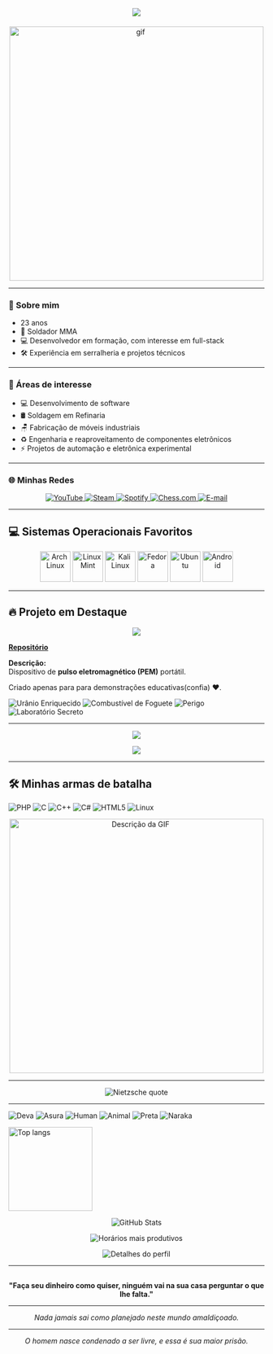 <p align="center" style="display:flex; flex-direction:column; align-items:center;">
  <img src="https://readme-typing-svg.herokuapp.com?font=Fira+Code&size=36&pause=100&color=6B4BFF&width=600&lines=Oi+eu+sou+o+Rico&repeat=true" style="margin-bottom:6px;" />



<p align="center">
  <img src="https://i.imgur.com/vIo67Zf.gif" alt="gif" width="500"/>
</p>


---

### 👤 Sobre mim
- 23 anos  
- 🔧 Soldador MMA  
- 💻 Desenvolvedor em formação, com interesse em full-stack  
- 🛠️ Experiência em serralheria e projetos técnicos
---

### 🎯 Áreas de interesse
- 💻 Desenvolvimento de software  
- 🛢 Soldagem em Refinaria
- 🪑 Fabricação de móveis industriais  
- ♻️ Engenharia e reaproveitamento de componentes eletrônicos  
- ⚡ Projetos de automação e eletrônica experimental  
---

### 🌐 Minhas Redes

<p align="center">
  <a href="https://youtube.com/@henrico_rico?si=8tHFBzwODVXRs30g">
    <img src="https://img.shields.io/badge/YouTube-FF0000?style=for-the-badge&logo=youtube&logoColor=fff" alt="YouTube"/>
  </a>
  <a href="https://steamcommunity.com/profiles/76561199324451781">
    <img src="https://img.shields.io/badge/Steam-000000?style=for-the-badge&logo=steam&logoColor=white" alt="Steam"/>
  </a>
  <a href="https://open.spotify.com/user/31nx73zlehyumbkqvnptt27xhdvi">
    <img src="https://img.shields.io/badge/Spotify-1DB954?style=for-the-badge&logo=spotify&logoColor=fff" alt="Spotify"/>
  </a>
  <a href="https://www.chess.com/member/h3nricool">
    <img src="https://img.shields.io/badge/Chess.com-81b64c?style=for-the-badge&logo=chessdotcom&logoColor=fff" alt="Chess.com"/>
  </a>
  <a href="mailto:henriquekennedy@proton.me">
    <img src="https://img.shields.io/badge/Email-8B89CC?style=for-the-badge&logo=protonmail&logoColor=fff" alt="E-mail"/>
  </a>
</p>

---

## 💻 Sistemas Operacionais Favoritos

<p align="center">
  <img src="https://cdn.simpleicons.org/archlinux" alt="Arch Linux" width="60"/>
  <img src="https://cdn.simpleicons.org/linuxmint" alt="Linux Mint" width="60"/>
  <img src="https://cdn.simpleicons.org/kalilinux" alt="Kali Linux" width="60"/>
  <img src="https://www.vectorlogo.zone/logos/getfedora/getfedora-icon.svg" alt="Fedora" width="60" height="60"/>
  <img src="https://www.vectorlogo.zone/logos/ubuntu/ubuntu-icon.svg" alt="Ubuntu" width="60" height="60"/>
  <img src="https://www.vectorlogo.zone/logos/android/android-icon.svg" alt="Android" width="60" height="60"/>
 
---

## 🔥 Projeto em Destaque  

 <p align="center">
  <img src="https://readme-typing-svg.herokuapp.com?font=Fira+Code&size=36&pause=100&color=FFD400&width=600&lines=TrincaVolts+2.0&repeat=true" />
</p>


[**Repositório**](https://github.com/henricorico/TrincaVolts)  

**Descrição:**  
Dispositivo de **pulso eletromagnético (PEM)** portátil.

Criado apenas para para demonstrações educativas(confia) ❤.  

![Urânio Enriquecido](https://img.shields.io/badge/Urânio-Enriquecido-green?style=for-the-badge&logo=nuclear)
![Combustível de Foguete](https://img.shields.io/badge/Combustível-Foguete-red?style=for-the-badge&logo=rocket)
![Perigo](https://img.shields.io/badge/Perigo-Alto-orange?style=for-the-badge&logo=hazard)
![Laboratório Secreto](https://img.shields.io/badge/Lab-Secreto-purple?style=for-the-badge&logo=lab)

---

<p align="center">
  <img src="https://readme-typing-svg.herokuapp.com?font=Courier+New&size=22&pause=1000&color=FFFFFF&width=600&lines=A+esperan%C3%A7a+%C3%A9+o+pior+dos+males" />
</p>
<p align="center">
  <img src="https://readme-typing-svg.herokuapp.com?font=Courier+New&size=22&pause=1000&color=FFFFFF&width=600&lines=pois+prolonga+o+sofrimento+dos+homens." />
</p>

---

## 🛠️ Minhas armas de batalha
![PHP](https://img.shields.io/badge/PHP-777BB4?style=for-the-badge&logo=php&logoColor=white)
![C](https://img.shields.io/badge/C-00599C?style=for-the-badge&logo=c&logoColor=white)
![C++](https://img.shields.io/badge/C++-00599C?style=for-the-badge&logo=c%2B%2B&logoColor=white)
![C#](https://img.shields.io/badge/C%23-239120?style=for-the-badge&logo=c-sharp&logoColor=white)
![HTML5](https://img.shields.io/badge/HTML5-E34F26?style=for-the-badge&logo=html5&logoColor=white)
![Linux](https://img.shields.io/badge/Linux-FCC624?style=for-the-badge&logo=linux&logoColor=black)


<p align="center">
  <img src="https://i.imgur.com/CQwFIfg.gif" alt="Descrição da GIF" width="500">
</p>


---

<p align="center">
  <img src="https://svg-banners.vercel.app/api?type=textBox&text=O%20homem,%20no%20seu%20orgulho,%20inventou%20a%20moral%20para%20escapar%20do%20desespero%20de%20ser%20apenas%20um%20animal.&width=800&height=200&font=cinzel&color=white&background=00000000" alt="Nietzsche quote"/>
</p>

---

![Deva](https://img.shields.io/badge/Deva-天道-red?style=for-the-badge)
![Asura](https://img.shields.io/badge/Asura-修羅道-orange?style=for-the-badge)
![Human](https://img.shields.io/badge/Human-人間道-yellow?style=for-the-badge)
![Animal](https://img.shields.io/badge/Animal-畜生道-green?style=for-the-badge)
![Preta](https://img.shields.io/badge/Preta-餓鬼道-blue?style=for-the-badge)
![Naraka](https://img.shields.io/badge/Naraka-地獄道-purple?style=for-the-badge)


<img src="https://github-readme-stats.vercel.app/api/top-langs/?username=henricorico&layout=compact&theme=tokyonight" alt="Top langs" height="165">
</p>


<p align="center">
  <img src="http://github-profile-summary-cards.vercel.app/api/cards/stats?username=henricorico&theme=radical" alt="GitHub Stats" />
</p>

<p align="center">
  <img src="http://github-profile-summary-cards.vercel.app/api/cards/productive-time?username=henricorico&theme=radical&utcOffset=3" alt="Horários mais produtivos" />
</p>

<p align="center">
  <img src="http://github-profile-summary-cards.vercel.app/api/cards/profile-details?username=henricorico&theme=radical" alt="Detalhes do perfil" />
</p>

---

##
<p align="center">
  <b>"Faça seu dinheiro como quiser, ninguém vai na sua casa perguntar o que lhe falta."</b>
</p>

---

<p align="center">
  <i>Nada jamais sai como planejado neste mundo amaldiçoado.</i>
</p>

---

<p align="center">
  <i>O homem nasce condenado a ser livre, e essa é sua maior prisão.</i>
</p>
